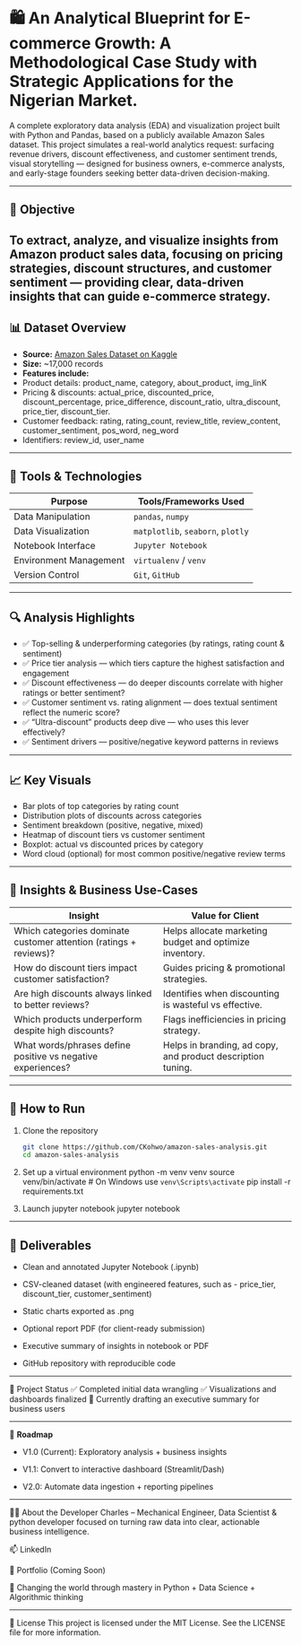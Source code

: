 # 🛍️ An Analytical Blueprint for E-commerce Growth: A Methodological Case Study with Strategic Applications for the Nigerian Market. 

A complete exploratory data analysis (EDA) and visualization project built with Python and Pandas, based on a publicly available Amazon Sales dataset. This project simulates a real-world analytics request: surfacing revenue drivers, discount effectiveness, and customer sentiment trends, visual storytelling — designed for business owners, e-commerce analysts, and early-stage founders seeking better data-driven decision-making. 

---

## 📌 Objective

To extract, analyze, and visualize insights from Amazon product sales data, focusing on pricing strategies, discount structures, and customer sentiment — providing clear, data-driven insights that can guide e-commerce strategy.
---

## 📊 Dataset Overview

- **Source:** [Amazon Sales Dataset on Kaggle](https://www.kaggle.com/datasets/karkavelrajaj/amazon-sales-dataset)
- **Size:** ~17,000 records
- **Features include:** 
- Product details: product_name, category, about_product, img_linK
- Pricing & discounts: actual_price, discounted_price, discount_percentage, price_difference, discount_ratio, ultra_discount, price_tier, discount_tier.
- Customer feedback: rating, rating_count, review_title, review_content, customer_sentiment, pos_word, neg_word
- Identifiers: review_id, user_name
---

## 🧰 Tools & Technologies

| Purpose              | Tools/Frameworks Used             |
|----------------------|-----------------------------------|
| Data Manipulation    | `pandas`, `numpy`                 |
| Data Visualization   | `matplotlib`, `seaborn`, `plotly`|
| Notebook Interface   | `Jupyter Notebook`                |
| Environment Management | `virtualenv` / `venv`             |
| Version Control      | `Git`, `GitHub`                   |

---

## 🔍 Analysis Highlights

- ✅ Top-selling & underperforming categories (by ratings, rating count & sentiment)
- ✅ Price tier analysis — which tiers capture the highest satisfaction and engagement
- ✅ Discount effectiveness — do deeper discounts correlate with higher ratings or better sentiment?
- ✅ Customer sentiment vs. rating alignment — does textual sentiment reflect the numeric score?
- ✅ “Ultra-discount” products deep dive — who uses this lever effectively?
- ✅ Sentiment drivers — positive/negative keyword patterns in reviews
---

## 📈 Key Visuals

- Bar plots of top categories by rating count
- Distribution plots of discounts across categories
- Sentiment breakdown (positive, negative, mixed)
- Heatmap of discount tiers vs customer sentiment
- Boxplot: actual vs discounted prices by category
- Word cloud (optional) for most common positive/negative review terms
---

## 🧠 Insights & Business Use-Cases

| Insight                                  | Value for Client                                    |
|------------------------------------------|-----------------------------------------------------|
| Which categories dominate customer attention (ratings + reviews)?    | Helps allocate marketing budget and optimize inventory.   |
| How do discount tiers impact customer satisfaction?     | Guides pricing & promotional strategies.        |
| Are high discounts always linked to better reviews?       | Identifies when discounting is wasteful vs effective.    |
| Which products underperform despite high discounts?    | Flags inefficiencies in pricing strategy.| 
| What words/phrases define positive vs negative experiences?	 | Helps in branding, ad copy, and product description tuning.|


---

## 🚀 How to Run

1. Clone the repository  
   ```bash
   git clone https://github.com/CKohwo/amazon-sales-analysis.git
   cd amazon-sales-analysis

2. Set up a virtual environment
   python -m venv venv
   source venv/bin/activate  # On Windows use `venv\Scripts\activate`
   pip install -r requirements.txt

3. Launch jupyter notebook
   jupyter notebook 

---

## 🧾 Deliverables
- Clean and annotated Jupyter Notebook (.ipynb)

- CSV-cleaned dataset (with engineered features, such as - price_tier, discount_tier, customer_sentiment)

- Static charts exported as .png

- Optional report PDF (for client-ready submission)

- Executive summary of insights in notebook or PDF

- GitHub repository with reproducible code
  
---

📄 Project Status
✅ Completed initial data wrangling
✅ Visualizations and dashboards finalized
🔄 Currently drafting an executive summary for business users

---

🚀 **Roadmap**

- V1.0 (Current): Exploratory analysis + business insights

- V1.1: Convert to interactive dashboard (Streamlit/Dash)

- V2.0: Automate data ingestion + reporting pipelines
---

🧑‍💼 About the Developer
Charles – Mechanical Engineer, Data Scientist & python developer focused on turning raw data into clear, actionable business intelligence.

📫 LinkedIn

💼 Portfolio (Coming Soon)

🧠 Changing the world through mastery in Python + Data Science + Algorithmic thinking

---

📜 License
This project is licensed under the MIT License. See the LICENSE file for more information.
